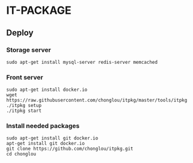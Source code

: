 IT-PACKAGE
======================

## Deploy

### Storage server
    sudo apt-get install mysql-server redis-server memcached

### Front server
    sudo apt-get install docker.io
    wget https://raw.githubusercontent.com/chonglou/itpkg/master/tools/itpkg
    ./itpkg setup
    ./itpkg start
  

### Install needed packages
    sudo apt-get install git docker.io
    apt-get install git docker.io
    git clone https://github.com/chonglou/itpkg.git
    cd chonglou

